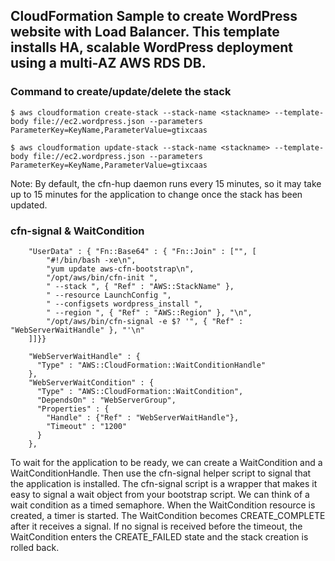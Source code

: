 ## CloudFormation Sample to create WordPress website with Load Balancer. This template installs HA, scalable WordPress deployment using a multi-AZ AWS RDS DB.

### Command to create/update/delete the stack
```
$ aws cloudformation create-stack --stack-name <stackname> --template-body file://ec2.wordpress.json --parameters ParameterKey=KeyName,ParameterValue=gtixcaas 

$ aws cloudformation update-stack --stack-name <stackname> --template-body file://ec2.wordpress.json --parameters ParameterKey=KeyName,ParameterValue=gtixcaas 
```
Note: By default, the cfn-hup daemon runs every 15 minutes, so it may take up to 15 minutes for the application to change once the stack has been updated.


### cfn-signal & WaitCondition
```
	"UserData" : { "Fn::Base64" : { "Fn::Join" : ["", [
		"#!/bin/bash -xe\n",
		"yum update aws-cfn-bootstrap\n",
		"/opt/aws/bin/cfn-init ",
		" --stack ", { "Ref" : "AWS::StackName" },
		" --resource LaunchConfig ",
		" --configsets wordpress_install ",
		" --region ", { "Ref" : "AWS::Region" }, "\n",
		"/opt/aws/bin/cfn-signal -e $? '", { "Ref" : "WebServerWaitHandle" }, "'\n"
	]]}}
```
```
	"WebServerWaitHandle" : {
      "Type" : "AWS::CloudFormation::WaitConditionHandle"
    },
    "WebServerWaitCondition" : {
      "Type" : "AWS::CloudFormation::WaitCondition",
      "DependsOn" : "WebServerGroup",
      "Properties" : {
        "Handle" : {"Ref" : "WebServerWaitHandle"},
        "Timeout" : "1200"
      }
    },
```

To wait for the application to be ready, we can create a WaitCondition and a WaitConditionHandle. Then use the cfn-signal helper script to signal that the application is installed. The cfn-signal script is a wrapper that makes it easy to signal a wait object from your bootstrap script. 
We can think of a wait condition as a timed semaphore. When the WaitCondition resource is created, a timer is started. The WaitCondition becomes CREATE_COMPLETE after it receives a signal. If no signal is received before the timeout, the WaitCondition enters the CREATE_FAILED state and the stack creation is rolled back.
